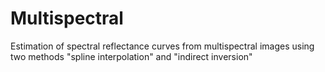 # Multispectral
Estimation of spectral reflectance curves from multispectral images using two methods "spline interpolation" and "indirect inversion" 



